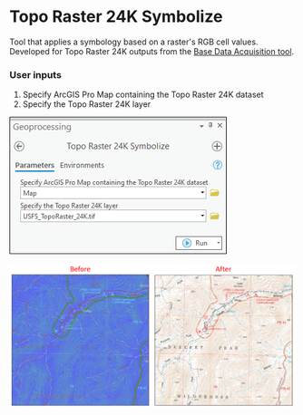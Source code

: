 # Topo Raster 24K Symbolize

Tool that applies a symbology based on a raster's RGB cell values. Developed for Topo Raster 24K outputs from the [Base Data Acquisition tool](/docs/README_BaseDataAcquisition.md).

### User inputs
1. Specify ArcGIS Pro Map containing the Topo Raster 24K dataset
2. Specify the Topo Raster 24K layer

![screenshot_TopoRaster24KSymbolize_2.png](/docs/screenshot_TopoRaster24KSymbolize_2.png?raw=true)

![screenshot_TopoRaster24KSymbolize_1.png](/docs/screenshot_TopoRaster24KSymbolize_1.png?raw=true)
